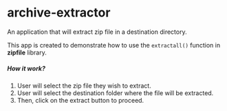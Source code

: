 <h1>archive-extractor</h1>

<p>An application that will extract zip file in a destination directory.</p>
<p>This app is created to demonstrate how to use the <code>extractall()</code> function in <b>zipfile</b> library.</p>

<h5>How it work?</h5>
<ol>
<li>User will select the zip file they wish to extract.</li>
<li>User will select the destination folder where the file will be extracted.</li>
<li>Then, click on the extract button to proceed.</li>
</ol>
